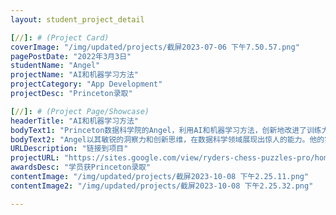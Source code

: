 ```yaml
---
layout: student_project_detail

[//]: # (Project Card)
coverImage: "/img/updated/projects/截屏2023-07-06 下午7.50.57.png"
pagePostDate: "2022年3月3日"
studentName: "Angel"
projectName: "AI和机器学习方法"
projectCategory: "App Development"
projectDesc: "Princeton录取"

[//]: # (Project Page/Showcase)
headerTitle: "AI和机器学习方法"
bodyText1: "Princeton数据科学院的Angel，利用AI和机器学习方法，创新地改进了训练大数据模型的方式，并因此在Kaggle算法竞赛中获得金奖。"
bodyText2: "Angel以其敏锐的洞察力和创新思维，在数据科学领域展现出惊人的能力。他的实践成果和竞赛成就，标志着他将在未来的数据科学领域中发光发热。"
URLDescription: "链接到项目"
projectURL: "https://sites.google.com/view/ryders-chess-puzzles-pro/home"
awardsDesc: "学员获Princeton录取"
contentImage: "/img/updated/projects/截屏2023-10-08 下午2.25.11.png"
contentImage2: "/img/updated/projects/截屏2023-10-08 下午2.25.32.png"

---
```

